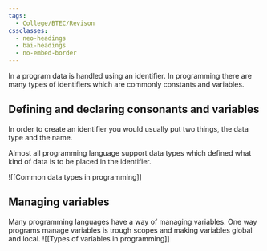 ```yaml
---
tags:
  - College/BTEC/Revison
cssclasses:
  - neo-headings
  - bai-headings
  - no-embed-border
---
```

In a program data is handled using an identifier. In programming there are many types of identifiers which are commonly constants and variables.
## Defining and declaring consonants and variables
In order to create an identifier you would usually put two things, the data type and the name.

Almost all programming language support data types which defined what kind of data is to be placed in the identifier.

![[Common data types in programming]]
## Managing variables
Many programming languages have a way of managing variables. One way programs manage variables is trough scopes and making variables global and local.
![[Types of variables in programming]]